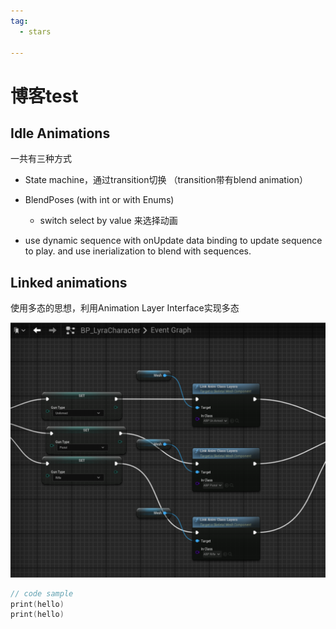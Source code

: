 ```yaml
---
tag:
  - stars

---
```


# 博客test

## Idle Animations

一共有三种方式

-   State machine，通过transition切换 （transition带有blend animation）
-   BlendPoses (with int or with Enums)

    -   switch select by value 来选择动画
-   use dynamic sequence with onUpdate data binding to update sequence to play. and use inerialization to blend with sequences.

## Linked animations

使用多态的思想，利用Animation Layer Interface实现多态

![](./Snipaste_2025-06-07_23-44-45.png)



``` c++
// code sample
print(hello)
print(hello)




